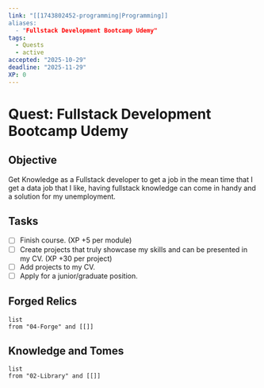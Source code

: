 ```yaml
---
link: "[[1743802452-programming|Programming]]
aliases:
  - "Fullstack Development Bootcamp Udemy"
tags:
  - Quests
  - active
accepted: "2025-10-29"
deadline: "2025-11-29"
XP: 0
---
```

# Quest: Fullstack Development Bootcamp Udemy
## Objective
Get Knowledge as a Fullstack developer to get a job in the mean time that I get a data job that I like, having fullstack knowledge can come in handy and a solution for my unemployment.

## Tasks
- [ ] Finish course. (XP +5 per module)
- [ ] Create projects that truly showcase my skills and can be presented in my CV. (XP +30 per project)
- [ ] Add projects to my CV.
- [ ] Apply for a junior/graduate position.

## Forged Relics
```dataview
list
from "04-Forge" and [[]]
```
## Knowledge and Tomes
```dataview
list
from "02-Library" and [[]]
```
